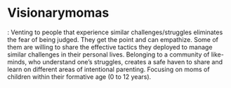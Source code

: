 # Visionarymomas
: Venting to people that experience similar challenges/struggles eliminates the fear of being judged. They get the point and can empathize. Some of them are willing to share the effective tactics they deployed to manage similar challenges in their personal lives. Belonging to a community of like-minds, who understand one’s struggles, creates a safe haven to share and learn on different areas of intentional parenting. Focusing on moms of children within their formative age (0 to 12 years).

